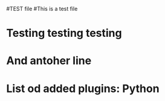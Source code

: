 #TEST file
#This is a test file
#
#
# Testing testing testing
# And antoher line
# 
# List od added plugins: Python
#
